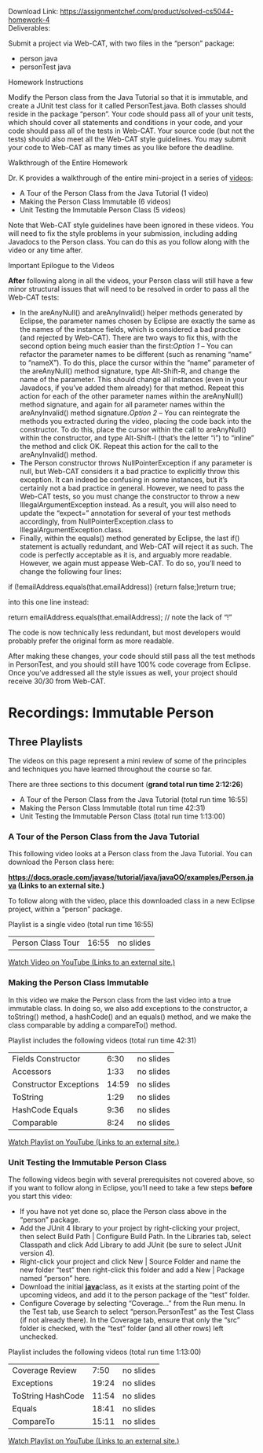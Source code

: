Download Link: https://assignmentchef.com/product/solved-cs5044-homework-4
<br>
Deliverables:

Submit a project via Web-CAT, with two files in the “person” package:

<ul>

 <li>person java</li>

 <li>personTest java</li>

</ul>

Homework Instructions

Modify the Person class from the Java Tutorial so that it is immutable, and create a JUnit test class for it called PersonTest.java. Both classes should reside in the package “person”. Your code should pass all of your unit tests, which should cover all statements and conditions in your code, and your code should pass all of the tests in Web-CAT. Your source code (but not the tests) should also meet all the Web-CAT style guidelines. You may submit your code to Web-CAT as many times as you like before the deadline.

Walkthrough of the Entire Homework

Dr. K provides a walkthrough of the entire mini-project in a series of <a href="https://canvas.vt.edu/courses/112474/pages/recordings-immutable-person">videos</a>:

<ul>

 <li>A Tour of the Person Class from the Java Tutorial (1 video)</li>

 <li>Making the Person Class Immutable (6 videos)</li>

 <li>Unit Testing the Immutable Person Class (5 videos)</li>

</ul>

Note that Web-CAT style guidelines have been ignored in these videos. You will need to fix the style problems in your submission, including adding Javadocs to the Person class. You can do this as you follow along with the video or any time after.

Important Epilogue to the Videos

<strong>After</strong> following along in all the videos, your Person class will still have a few minor structural issues that will need to be resolved in order to pass all the Web-CAT tests:

<ul>

 <li>In the areAnyNull() and areAnyInvalid() helper methods generated by Eclipse, the parameter names chosen by Eclipse are exactly the same as the names of the instance fields, which is considered a bad practice (and rejected by Web-CAT).  There are two ways to fix this, with the second option being much easier than the first:<em>Option 1</em> – You can refactor the parameter names to be different (such as renaming “name” to “nameX”). To do this, place the cursor within the “name” parameter of the areAnyNull() method signature, type Alt-Shift-R, and change the name of the parameter. This should change all instances (even in your Javadocs, if you’ve added them already) for that method. Repeat this action for each of the other parameter names within the areAnyNull() method signature, and again for all parameter names within the areAnyInvalid() method signature.<em>Option 2</em> – You can reintegrate the methods you extracted during the video, placing the code back into the constructor. To do this, place the cursor within the call to areAnyNull() within the constructor, and type Alt-Shift-I (that’s the letter “i”) to “inline” the method and click OK. Repeat this action for the call to the areAnyInvalid() method.</li>

 <li>The Person constructor throws NullPointerException if any parameter is null, but Web-CAT considers it a bad practice to explicitly throw this exception. It can indeed be confusing in some instances, but it’s certainly not a bad practice in general. However, we need to pass the Web-CAT tests, so you must change the constructor to throw a new IllegalArgumentException instead. As a result, you will also need to update the “expect=” annotation for several of your test methods accordingly, from NullPointerException.class to IllegalArgumentException.class.</li>

 <li>Finally, within the equals() method generated by Eclipse, the last if() statement is actually redundant, and Web-CAT will reject it as such. The code is perfectly acceptable as it is, and arguably more readable. However, we again must appease Web-CAT.  To do so, you’ll need to change the following four lines:</li>

</ul>

if (!emailAddress.equals(that.emailAddress)) {return false;}return true;

into this one line instead:

return emailAddress.equals(that.emailAddress); // note the lack of “!”

The code is now technically less redundant, but most developers would probably prefer the original form as more readable.

After making these changes, your code should still pass all the test methods in PersonTest, and you should still have 100% code coverage from Eclipse. Once you’ve addressed all the style issues as well, your project should receive 30/30 from Web-CAT.

















































<h1>Recordings: Immutable Person</h1>

<h2><strong>Three Playlists</strong></h2>

The videos on this page represent a mini review of some of the principles and techniques you have learned throughout the course so far.

There are three sections to this document (<strong>grand total run time 2:12:26</strong>)

<ul>

 <li>A Tour of the Person Class from the Java Tutorial (total run time 16:55)</li>

 <li>Making the Person Class Immutable (total run time 42:31)</li>

 <li>Unit Testing the Immutable Person Class (total run time 1:13:00)</li>

</ul>

<h3>A Tour of the Person Class from the Java Tutorial</h3>

This following video looks at a Person class from the Java Tutorial. You can download the Person class here:

<a href="https://docs.oracle.com/javase/tutorial/java/javaOO/examples/Person.java"><strong>https://docs.oracle.com/javase/tutorial/java/javaOO/examples/Person.java (Links to an external site.)</strong></a><strong> </strong>

To follow along with the video, place this downloaded class in a new Eclipse project, within a “person” package.

Playlist is a single video (total run time 16:55)

<table>

 <tbody>

  <tr>

   <td>Person Class Tour</td>

   <td>16:55</td>

   <td>no slides</td>

  </tr>

 </tbody>

</table>

<a href="https://www.youtube.com/watch?v=z-Bpr0dpBLw">Watch Video on YouTube (Links to an external site.)</a>

<h3>Making the Person Class Immutable</h3>

In this video we make the Person class from the last video into a true immutable class. In doing so, we also add exceptions to the constructor, a toString() method, a hashCode() and an equals() method, and we make the class comparable by adding a compareTo() method.

Playlist includes the following videos (total run time 42:31)

<table>

 <tbody>

  <tr>

   <td>Fields Constructor</td>

   <td>6:30</td>

   <td>no slides</td>

  </tr>

  <tr>

   <td>Accessors</td>

   <td>1:33</td>

   <td>no slides</td>

  </tr>

  <tr>

   <td>Constructor Exceptions</td>

   <td>14:59</td>

   <td>no slides</td>

  </tr>

  <tr>

   <td>ToString</td>

   <td>1:29</td>

   <td>no slides</td>

  </tr>

  <tr>

   <td>HashCode Equals</td>

   <td>9:36</td>

   <td>no slides</td>

  </tr>

  <tr>

   <td>Comparable</td>

   <td>8:24</td>

   <td>no slides</td>

  </tr>

 </tbody>

</table>

<a href="https://youtu.be/D4XMdC7dvk8?list=PLRjaigwVuv57IhtwYHUBIjS7N8NHMNiyx">Watch Playlist on YouTube (Links to an external site.)</a>




<h3>Unit Testing the Immutable Person Class</h3>

The following videos begin with several prerequisites not covered above, so if you want to follow along in Eclipse, you’ll need to take a few steps <strong>before</strong> you start this video:

<ul>

 <li>If you have not yet done so, place the Person class above in the “person” package.</li>

 <li>Add the JUnit 4 library to your project by right-clicking your project, then select Build Path | Configure Build Path. In the Libraries tab, select Classpath and click Add Library to add JUnit (be sure to select JUnit version 4).</li>

 <li>Right-click your project and click New | Source Folder and name the new folder “test” then right-click this folder and add a New | Package named “person” here.</li>

 <li>Download the initial <a href="https://canvas.vt.edu/courses/112474/files/13756543/download?wrap=1"><strong>java</strong></a>class, as it exists at the starting point of the upcoming videos, and add it to the person package of the “test” folder.</li>

 <li>Configure Coverage by selecting “Coverage…” from the Run menu. In the Test tab, use Search to select “person.PersonTest” as the Test Class (if not already there). In the Coverage tab, ensure that only the “src” folder is checked, with the “test” folder (and all other rows) left unchecked.</li>

</ul>



















Playlist includes the following videos (total run time 1:13:00)

<table>

 <tbody>

  <tr>

   <td>Coverage Review</td>

   <td>7:50</td>

   <td>no slides</td>

  </tr>

  <tr>

   <td>Exceptions</td>

   <td>19:24</td>

   <td>no slides</td>

  </tr>

  <tr>

   <td>ToString HashCode</td>

   <td>11:54</td>

   <td>no slides</td>

  </tr>

  <tr>

   <td>Equals</td>

   <td>18:41</td>

   <td>no slides</td>

  </tr>

  <tr>

   <td>CompareTo</td>

   <td>15:11</td>

   <td>no slides</td>

  </tr>

 </tbody>

</table>

<a href="https://youtu.be/qdEiYV_vi1g?list=PLRjaigwVuv55YjhwERNbn6CgvxCGfXeAg">Watch Playlist on YouTube (Links to an external site.)</a>








